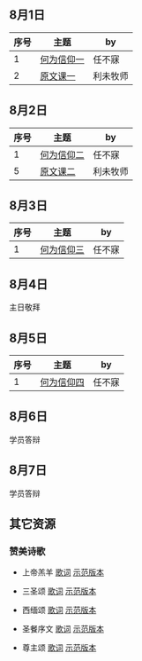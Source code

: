 
## 8月1日

|序号|主题|by|
|---|----|---|
|1|[何为信仰一](https://carmelbible.sgp1.digitaloceanspaces.com/csmp2024/0101_f.mp3)|任不寐|
|2|[原文课一](https://carmelbible.sgp1.digitaloceanspaces.com/csmp2024/0102_f.mp3)|利未牧师|

## 8月2日

|序号|主题|by|
|---|----|---|
|1|[何为信仰二](https://carmelbible.sgp1.digitaloceanspaces.com/csmp2024/0201_f.mp3)|任不寐|
|5|[原文课二](https://carmelbible.sgp1.digitaloceanspaces.com/csmp2024/0205_f.mp3)|利未牧师|

## 8月3日

|序号|主题|by|
|---|----|---|
|1|[何为信仰三](https://carmelbible.sgp1.digitaloceanspaces.com/csmp2024/0301_f.mp3)|任不寐|

## 8月4日

主日敬拜

## 8月5日

|序号|主题|by|
|---|----|---|
|1|[何为信仰四](https://carmelbible.sgp1.digitaloceanspaces.com/csmp2024/0501_f.mp3)|任不寐|

## 8月6日

学员答辩

## 8月7日

学员答辩

## 其它资源

### 赞美诗歌

* 上帝羔羊
[歌词](https://carmelbible.sgp1.digitaloceanspaces.com/%E8%B5%9E%E7%BE%8E%E8%AF%97/%E4%B8%8A%E5%B8%9D%E7%BE%94%E7%BE%8A.jpg)
[示范版本](https://carmelbible.sgp1.digitaloceanspaces.com/%E8%B5%9E%E7%BE%8E%E8%AF%97/%E4%B8%8A%E5%B8%9D%E7%BE%94%E7%BE%8A.mp3)

* 三圣颂
[歌词](https://carmelbible.sgp1.digitaloceanspaces.com/%E8%B5%9E%E7%BE%8E%E8%AF%97/%E4%B8%89%E5%9C%A3%E9%A2%82.jpg)
[示范版本](https://carmelbible.sgp1.digitaloceanspaces.com/%E8%B5%9E%E7%BE%8E%E8%AF%97/%E4%B8%89%E5%9C%A3%E9%A2%82.mp3)

* 西缅颂
[歌词](https://carmelbible.sgp1.digitaloceanspaces.com/%E8%B5%9E%E7%BE%8E%E8%AF%97/%E8%A5%BF%E7%BC%85%E9%A2%82.jpg)
[示范版本](https://carmelbible.sgp1.digitaloceanspaces.com/%E8%B5%9E%E7%BE%8E%E8%AF%97/%E8%A5%BF%E9%9D%A2%E9%A2%82.mp3)

* 圣餐序文
[歌词](https://carmelbible.sgp1.digitaloceanspaces.com/%E8%B5%9E%E7%BE%8E%E8%AF%97/%E5%9C%A3%E9%A4%90%E5%BA%8F%E6%96%87.jpg)
[示范版本](https://carmelbible.sgp1.digitaloceanspaces.com/%E8%B5%9E%E7%BE%8E%E8%AF%97/%E5%9C%A3%E9%A4%90%E5%BA%8F%E6%96%87.mp3)

* 尊主颂
[歌词](https://carmelbible.sgp1.digitaloceanspaces.com/%E8%B5%9E%E7%BE%8E%E8%AF%97/%E5%B0%8A%E4%B8%BB%E9%A2%82.png)
[示范版本](https://carmelbible.sgp1.digitaloceanspaces.com/%E8%B5%9E%E7%BE%8E%E8%AF%97/%E5%B0%8A%E4%B8%BB%E9%A2%82.mp3)